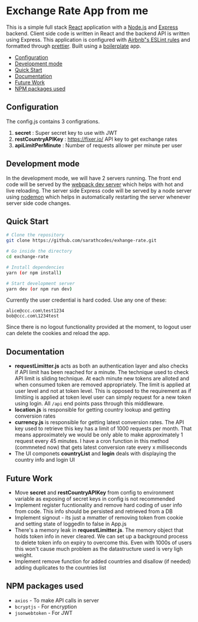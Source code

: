 # Exchange Rate App from me

This is a simple full stack [React](https://reactjs.org/) application with a [Node.js](https://nodejs.org/en/) and [Express](https://expressjs.com/) backend. Client side code is written in React and the backend API is written using Express. This application is configured with [Airbnb"s ESLint rules](https://github.com/airbnb/javascript) and formatted through [prettier](https://prettier.io/). Built using a [boilerplate](https://github.com/crsandeep/simple-react-full-stack) app. 

- [Configuration](#Configuration)
- [Development mode](#development-mode)
- [Quick Start](#quick-start)
- [Documentation](#documentation)
- [Future Work](#future-work)
- [NPM packages used](#npm-packages-used)

## Configuration

The config.js contains 3 configrations. 
1. **secret** : Super secret key to use with JWT
2. **restCountryAPIKey** : https://fixer.io/ API key to get exchange rates
3. **apiLimitPerMinute** : Number of requests allower per minute per user


## Development mode

In the development mode, we will have 2 servers running. The front end code will be served by the [webpack dev server](https://webpack.js.org/configuration/dev-server/) which helps with hot and live reloading. The server side Express code will be served by a node server using [nodemon](https://nodemon.io/) which helps in automatically restarting the server whenever server side code changes.

## Quick Start

```bash
# Clone the repository
git clone https://github.com/sarathcodes/exhange-rate.git

# Go inside the directory
cd exchange-rate

# Install dependencies
yarn (or npm install)

# Start development server
yarn dev (or npm run dev)
```

Currently the user credential is hard coded. Use any one of these:
```
alice@ccc.com\test1234
bob@ccc.com\1234test
```

Since there is no logout functionality provided at the moment, to logout user can delete the cookies and reload the app.

## Documentation
- **requestLimitter.js** acts as both an authentication layer and also checks if API limit has been reached for a minute. The technique used to check API limit is sliding technique. At each minute new tokens are alloted and when consumed token are removed appropriately. The limit is applied at user level and not at token level. This is opposed to the requirement as if limitiing is applied at token level user can simply request for a new token using login. All `/api` end points pass through this middleware.
- **location.js** is responsible for getting country lookup and getting conversion rates
- **currency.js** is responsible for getting latest conversion rates. The API key used to retrieve this key has a limit of 1000 requests per month. That means approximately we would be only able to make approximately 1 request every 45 minutes. I have a cron function in this method (commneted now) that gets latest conversion rate every x milliseconds
- The UI componets **countryList** and **login** deals with displaying the country info and login UI

## Future Work
- Move **secret** and **restCountryAPIKey** from config to environment variable as exposing of secret keys in config is not recommended
- Implement register fucntionality and remove hard coding of user info from code. This info should be persisted and retrieved from a DB
- Implement signout - its just a mmatter of removing token from cookie and setting state of loggedIn to false in App.js
- There's a memory leak in **requestLimitter.js**. The memory object that holds token info in never cleared. We can set up a background process to delete token info on expiry to overcome this. Even with 1000s of users this won't cause much problem as the datastructure used is very ligh weight.
- Implement remove function for added countries and disallow (if needed) adding duplicates to the countries list

## NPM packages used
- `axios` - To make API calls in server
- `bcryptjs` - For encryption
- `jsonwebtoken` - For JWT
